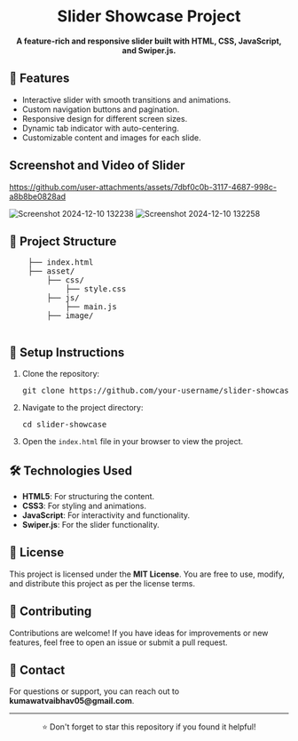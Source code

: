  <h1 align="center">Slider Showcase Project</h1>

   <p align="center">
        <strong>A feature-rich and responsive slider built with HTML, CSS, JavaScript, and Swiper.js.</strong>
    </p>

  <h2>🚀 Features</h2>
    <ul>
        <li>Interactive slider with smooth transitions and animations.</li>
        <li>Custom navigation buttons and pagination.</li>
        <li>Responsive design for different screen sizes.</li>
        <li>Dynamic tab indicator with auto-centering.</li>
        <li>Customizable content and images for each slide.</li>
    </ul>

  <h2>
    Screenshot and Video of Slider
  </h2>



https://github.com/user-attachments/assets/7dbf0c0b-3117-4687-998c-a8b8be0828ad


  ![Screenshot 2024-12-10 132238](https://github.com/user-attachments/assets/68bb1e23-238d-440d-aa51-b778327a9033)
![Screenshot 2024-12-10 132258](https://github.com/user-attachments/assets/bcc8524c-8abb-416b-b49d-a0cca23ca5ec)

  




  <h2>📂 Project Structure</h2>
    <pre>
    ├── index.html                <!-- Main HTML file -->
    ├── asset/
        ├── css/
            ├── style.css       <!-- Custom styles for the slider -->
        ├── js/
            ├── main.js         <!-- JavaScript for slider functionality -->
        ├── image/              <!-- Images used in the slider -->
    </pre>

   <h2>🔧 Setup Instructions</h2>
    <ol>
        <li>Clone the repository:</li>
        <pre>git clone https://github.com/your-username/slider-showcase.git</pre>
    <li>Navigate to the project directory:</li>
        <pre>cd slider-showcase</pre>

  <li>Open the <code>index.html</code> file in your browser to view the project.</li>
    </ol>

 

  <h2>🛠️ Technologies Used</h2>
    <ul>
        <li><strong>HTML5</strong>: For structuring the content.</li>
        <li><strong>CSS3</strong>: For styling and animations.</li>
        <li><strong>JavaScript</strong>: For interactivity and functionality.</li>
        <li><strong>Swiper.js</strong>: For the slider functionality.</li>
    </ul>

  <h2>📜 License</h2>
    <p>This project is licensed under the <strong>MIT License</strong>. You are free to use, modify, and distribute this project as per the license terms.</p>

  <h2>🤝 Contributing</h2>
    <p>Contributions are welcome! If you have ideas for improvements or new features, feel free to open an issue or submit a pull request.</p>

  <h2>📧 Contact</h2>
    <p>For questions or support, you can reach out to <strong>kumawatvaibhav05@gmail.com</strong>.</p>

   <hr>

   <p align="center">⭐ Don't forget to star this repository if you found it helpful!</p>
